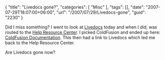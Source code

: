 {
	"title": "Livedocs gone?",
	"categories": [
		"Misc"
	],
	"tags": [],
	"date": "2007-07-29T18:07:00+06:00",
	"url": "/2007/07/29/Livedocs-gone",
	"guid": "2230"
}

Did I miss something? I went to look at <a href="http://livedocs.adobe.com">Livedocs</a> today and when I did, was routed to the <a href="http://www.adobe.com/support/documentation/">Help Resource Center</a>. I picked ColdFusion and ended up here: <a href="http://www.adobe.com/support/documentation/en/coldfusion/">ColdFusion Documentation</a>. This then had a link to Livedocs which led me back to the Help Resource Center. 

Are Livedocs gone now?